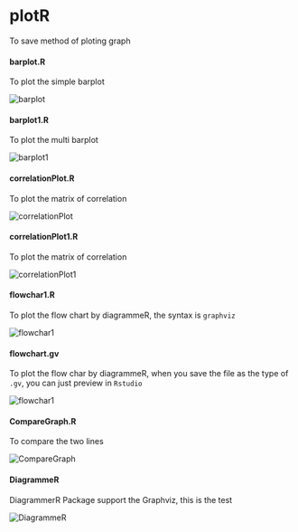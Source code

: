 # plotR
To save method of ploting  graph 

#### barplot.R 
To plot the simple barplot

![barplot](/images/Rplot01.png)

#### barplot1.R
To plot the multi barplot

![barplot1](/images/Rplot.png)

#### correlationPlot.R
To plot the matrix of correlation

![correlationPlot](/images/correlationPlot.png)

#### correlationPlot1.R
To plot the matrix of correlation

![correlationPlot1](/images/correlationPlot1.png)

#### flowchar1.R
To plot the flow chart by diagrammeR, the syntax is `graphviz`

![flowchar1](/images/flowchart1.PNG)

#### flowchart.gv
To plot the flow char by diagrammeR, when you save the file as the type of `.gv`, you can just preview in `Rstudio`

![flowchar1](/images/flowchart1.PNG)

#### CompareGraph.R
To compare the two lines

![CompareGraph](/images/CompareGraph.png)

#### DiagrammeR
DiagrammerR Package support the Graphviz, this is the test

![DiagrammeR](/images/DiagrammerR_process.jpeg)
